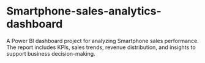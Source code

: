 # Smartphone-sales-analytics-dashboard
A Power BI dashboard project for analyzing Smartphone sales performance. The report includes KPIs, sales trends, revenue distribution, and insights to support business decision-making.

